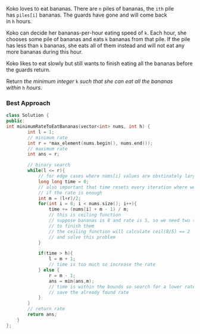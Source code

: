 Koko loves to eat bananas. There are `n` piles of bananas, the `ith` pile has `piles[i]` bananas. The guards have gone and will come back in `h` hours.

Koko can decide her bananas-per-hour eating speed of `k`. Each hour, she chooses some pile of bananas and eats `k` bananas from that pile. If the pile has less than `k` bananas, she eats all of them instead and will not eat any more bananas during this hour.

Koko likes to eat slowly but still wants to finish eating all the bananas before the guards return.

Return _the minimum integer_ `k` _such that she can eat all the bananas within_ `h` _hours_.


### Best Approach
```cpp
class Solution {
public:
int minimumRateToEatBananas(vector<int> nums, int h) {  
        int l = 1;
        // minimum rate
        int r = *max_element(nums.begin(), nums.end());
        // maximum rate
        int ans = r;

		// binary search
        while(l <= r){
	        // for edge cases where nums[i] values are obstinately large
            long long time = 0;
            // also important that time resets every iteration where we check
            // if the rate is enough
            int m = (l+r)/2;
            for(int i = 0; i < nums.size(); i++){
                time += (nums[i] + m - 1) / m; 
                // this is ceiling function
                // suppose bananas is 8 and rate is 5, so we need two turns 
                // to finish them
                // the ceiling function will calculate ceil(8/5) == 2
                // and solve this problem
            }

            if(time > h){
                l = m + 1;
                // time is too much so increase the rate
            } else {
                r = m - 1;
                ans = min(ans,m);
                // time is within the bounds so search for a lower rate and
                // save the already found rate
            }
        }
		// return rate
        return ans;
    }
};

```
